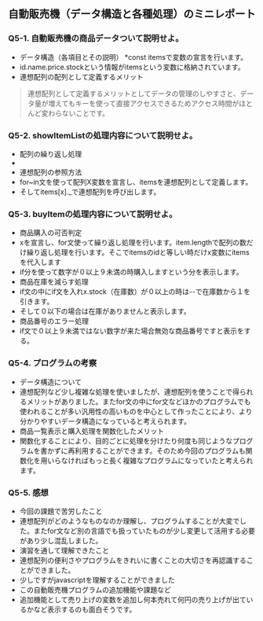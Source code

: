 ## 自動販売機（データ構造と各種処理）のミニレポート
### Q5-1. 自動販売機の商品データついて説明せよ。
* データ構造（各項目とその説明）
*const itemsで変数の宣言を行います。
* id.name.price.stockという情報がitemsという変数に格納されています。
* 連想配列の配列として定義するメリット
> 連想配列として定義するメリットとしてデータの管理のしやすさと、データ量が増えてもキーを使って直接アクセスできるためアクセス時間がほとんど変わらないことです。
### Q5-2. showItemListの処理内容について説明せよ。
* 配列の繰り返し処理
* 
* 連想配列の参照方法
* for~in文を使って配列X変数を宣言し、itemsを連想配列として定義します。
* そしてitems[x]._で連想配列を呼び出します。
### Q5-3. buyItemの処理内容について説明せよ。
* 商品購入の可否判定
* xを宣言し、for文使って繰り返し処理を行います。item.lengthで配列の数だけ繰り返し処理を行います。そこでitemsのidと等しい時だけx変数にitemsを代入します
* if分を使って数字が０以上９未満の時購入しますという分を表示します。
* 商品在庫を減らす処理
* if文の中にif文を入れx.stock（在庫数）が０以上の時は--で在庫数から１を引きます。
* そして０以下の場合は在庫がありませんと表示します。
* 商品番号のエラー処理
* if文で０以上９未満ではない数字が来た場合無効な商品番号ですと表示をする。
### Q5-4. プログラムの考察
* データ構造について
* 連想配列など少し複雑な処理を使いましたが、連想配列を使うことで得られるメリットがありました。またfor文の中にfor文などほかのプログラムでも使われることが多い汎用性の高いものを中心として作ったことにより、より分かりやすいデータ構造になっていると考えられます。
* 商品一覧表示と購入処理を関数化したメリット
* 関数化することにより、目的ごとに処理を分けたり何度も同じようなプログラムを書かずに再利用することができます。そのため今回のプログラムも関数化を用いらなければもっと長く複雑なプログラムになっていたと考えられます。
### Q5-5. 感想
* 今回の課題で苦労したこと
* 連想配列がどのようなものなのか理解し、プログラムすることが大変でした。またfor文など別の言語でも扱っていたものが少し変更して活用する必要があり少し混乱しました。
* 演習を通して理解できたこと
* 連想配列の便利さやプログラムをきれいに書くことの大切さを再認識することができました。
* 少しですがjavascriptを理解することができました
* この自動販売機プログラムの追加機能や課題など
* 追加機能として売り上げの変数を追加し何本売れて何円の売り上げが出ているかなど表示するのも面白そうです。
